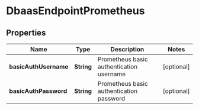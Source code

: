 

# DbaasEndpointPrometheus


## Properties

| Name | Type | Description | Notes |
|------------ | ------------- | ------------- | -------------|
|**basicAuthUsername** | **String** | Prometheus basic authentication username |  [optional] |
|**basicAuthPassword** | **String** | Prometheus basic authentication password |  [optional] |



